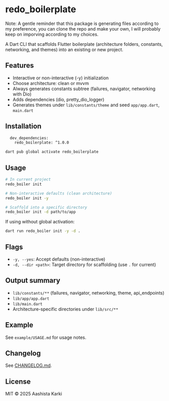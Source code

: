 # redo_boilerplate

Note: A gentle reminder that this package is generating files according to my preference, you can clone the repo and make your own, I will probably keep on imporving according to my choices.

A Dart CLI that scaffolds Flutter boilerplate (architecture folders, constants, networking, and themes) into an existing or new project.

## Features
- Interactive or non-interactive (-y) initialization
- Choose architecture: clean or mvvm
- Always generates constants subtree (failures, navigator, networking with Dio)
- Adds dependencies (dio, pretty_dio_logger)
- Generates themes under `lib/constants/theme` and seed `app/app.dart`, `main.dart`

## Installation

```bash
  dev_dependencies:
    redo_boilerplate: ^1.0.0
```

```bash
dart pub global activate redo_boilerplate
```

## Usage
```bash
# In current project
redo_boiler init

# Non-interactive defaults (clean architecture)
redo_boiler init -y

# Scaffold into a specific directory
redo_boiler init -d path/to/app
```

If using without global activation:
```bash
dart run redo_boiler init -y -d .
```

## Flags
- `-y, --yes`: Accept defaults (non-interactive)
- `-d, --dir <path>`: Target directory for scaffolding (use `.` for current)

## Output summary
- `lib/constants/**` (failures, navigator, networking, theme, api_endpoints)
- `lib/app/app.dart`
- `lib/main.dart`
- Architecture-specific directories under `lib/src/**`

## Example
See `example/USAGE.md` for usage notes.

## Changelog
See [CHANGELOG.md](CHANGELOG.md).

## License
MIT © 2025 Aashista Karki
